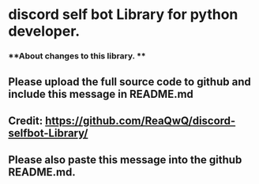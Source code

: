 # discord self bot Library for python developer.
### **About changes to this library. **
## **Please upload the full source code to github and include this message in README.md**
## **Credit: https://github.com/ReaQwQ/discord-selfbot-Library/**
## Please also paste this message into the github README.md.
